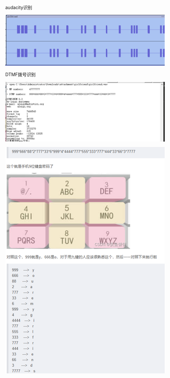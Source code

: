 audacity识别

![image-20250327210733999](./assets/image-20250327210733999.png)

DTMF拨号识别

![image-20250327210736679](./assets/image-20250327210736679.png)

![image-20250327210738742](./assets/image-20250327210738742.png)